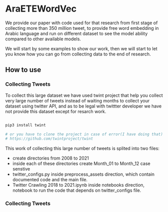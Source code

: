 # AraETEWordVec


We provide our paper with code used for that research from first stage of collecting more than 350 million tweet, to provide free word embedding in Arabic language and run on different dataset to see the model ability compared to other available models.


We will start by some examples to show our work, then we will start to let you know how you can go from collecting data to the end of research.




## How to use

### Collecting Tweets

To collect this large dataset we have used twint project that help you collect very large number of tweets instead of waiting months to collect your dataset using twitter API, and as to be legal with twittter developer we have not provide this dataset except for resarch work.

```python

pip3 install twint

# or you have to clone the project in case of error(I have doing that)
# https://github.com/twintproject/twint
```

This work of collecting this large number of tweets is splited into two files:
- create directories from 2008 to 2021
- inside each of these directories create Month_01 to Month_12 case senstive
- twitter_configs.py inside preprocess_assets direction, which contain documented code and the main file.
- Twitter Crawling 2018 to 2021.ipynb inside notebooks direction, notebook to run the code that depends on twitter_configs file.


### Collecting Tweets